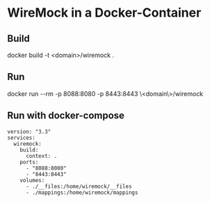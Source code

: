 # WireMock in a Docker-Container

## Build

docker build -t \<domain\>/wiremock .

## Run

docker run --rm -p 8088:8080 -p 8443:8443 \\<domain\\>/wiremock

## Run with docker-compose

```
version: "3.3"
services:
  wiremock:
    build:
      context: .
    ports:
      - "8088:8080"
      - "8443:8443"
    volumes:
      - ./__files:/home/wiremock/__files
      - ./mappings:/home/wiremock/mappings
```
